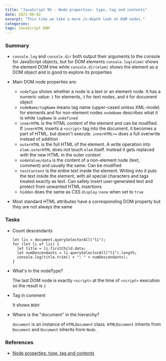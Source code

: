 ```yaml
---
title: "JavaScript 95 - Node properties: type, tag and contents"
date: 2021-08-02
excerpt: "This time we take a more in-depth look at DOM nodes."
categories:
tags: JavaScript DOM
---
```


### Summary

- `console.log` and `console.dir` both output their arguments to the console for JavaScript objects, but for DOM elements `console.log(elem)` shows the element DOM tree while `console.dir(elem)` shows the element as a DOM object and is good to explore its properties

- Main DOM node properties are:

  - `nodeType` shows whether a node is a text or an element node. It has a numeric value: `1` for elements, `3` for text nodes, and `9` for document object
  - `nodeName/tagName` means tag name (upper-cased unless XML-mode) for elements and for non-element nodes `nodeName` describes what it is while `tagName` is `undefined`
  - `innerHTML` is the HTML content of the element and can be modified. If `innerHTML` inserts a `<script>` tag into the document, it becomes a part of HTML, but doesn't execute. `innerHTML+=` does a full overwrite instead of addition
  - `outerHTML` is the full HTML of the element. A write operation into `elem.outerHTML` does not touch `elem` itself. Instead it gets replaced with the new HTML in the outer context
  - `nodeValue/data` is the content of a non-element node (text, comment) and usually the same. Can be modified
  - `textContent` is the entire text inside the element. Writing into it puts the text inside the element, with all special characters and tags treated exactly as text. Can safely insert user-generated text and protect from unwanted HTML insertions
  - `hidden` does the same as CSS `display:none` when set to `true`

- Most standard HTML attributes have a corresponding DOM property but they are not always the same

### Tasks

- Count descendants

  ```
  let lis = document.querySelectorAll("li");
  for (let li of lis) {
    let title = li.firstChild.data;
    let numDescendants = li.querySelectorAll("li").length;
    console.log(title.trim() + ": " + numDescendants);
  }
  ```

- What's in the nodeType?

  The last DOM node is exactly `<script>` at the time of `<script>` execution so the result is `1`

- Tag in comment

  It shows `BODY`

- Where is the "document" in the hierarchy?

  `document` is an instance of `HTMLDocument` class. `HTMLDocument` inherits from `Document` and `Document` inherits from `Node`.

### References

- [Node properties: type, tag and contents](https://javascript.info/basic-dom-node-properties)
